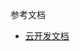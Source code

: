 

参考文档

- [云开发文档](https://developers.weixin.qq.com/miniprogram/dev/wxcloud/basis/getting-started.html)


